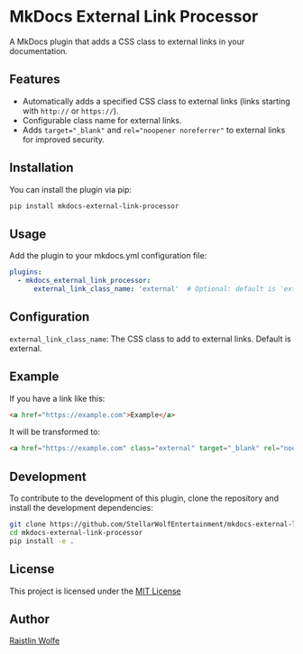 # MkDocs External Link Processor

A MkDocs plugin that adds a CSS class to external links in your documentation.

## Features

- Automatically adds a specified CSS class to external links (links starting with `http://` or `https://`).
- Configurable class name for external links.
- Adds `target="_blank"` and `rel="noopener noreferrer"` to external links for improved security.

## Installation

You can install the plugin via pip:

```bash
pip install mkdocs-external-link-processor
```

## Usage

Add the plugin to your mkdocs.yml configuration file:

```yaml
plugins:
  - mkdocs_external_link_processor:
      external_link_class_name: 'external'  # Optional: default is 'external'
```

## Configuration

`external_link_class_name`: The CSS class to add to external links. Default is external.

## Example

If you have a link like this:

```html
<a href="https://example.com">Example</a>
```

It will be transformed to:

```html
<a href="https://example.com" class="external" target="_blank" rel="noopener noreferrer">Example</a>
```

## Development

To contribute to the development of this plugin, clone the repository and install the development dependencies:

```bash
git clone https://github.com/StellarWolfEntertainment/mkdocs-external-link-processor.git
cd mkdocs-external-link-processor
pip install -e .
```

## License

This project is licensed under the [MIT License](LICENSE.md)

## Author

[Raistlin Wolfe](mailto:jdoonan61@gmail.com?subject=mkdocs_external_link_processor)
